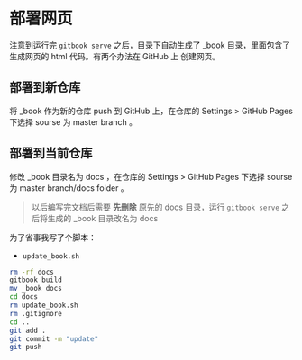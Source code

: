# 部署网页

注意到运行完 `gitbook serve` 之后，目录下自动生成了 \_book 目录，里面包含了生成网页的 html 代码。有两个办法在 GitHub 上 创建网页。

## 部署到新仓库

将 \_book 作为新的仓库 push 到 GitHub 上，在仓库的 Settings > GitHub Pages 下选择 sourse 为 master branch 。

## 部署到当前仓库

修改 \_book 目录名为 docs ，在仓库的 Settings > GitHub Pages 下选择 sourse 为 master branch/docs folder 。

> 以后编写完文档后需要 **先删除** 原先的 docs 目录，运行 `gitbook serve` 之后将生成的 \_book 目录改名为 docs

为了省事我写了个脚本：

- `update_book.sh`

```sh
rm -rf docs
gitbook build
mv _book docs
cd docs
rm update_book.sh
rm .gitignore
cd ..
git add .
git commit -m "update"
git push
```

